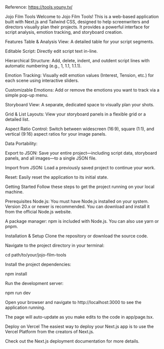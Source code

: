 Reference: https://tools.youny.tv/

Jojo Film Tools
Welcome to Jojo Film Tools! This is a web-based application built with Next.js and Tailwind CSS, designed to help screenwriters and directors visually plan their projects. It provides a powerful interface for script analysis, emotion tracking, and storyboard creation.

Features
Table & Analysis View: A detailed table for your script segments.

Editable Script: Directly edit script text in-line.

Hierarchical Structure: Add, delete, indent, and outdent script lines with automatic numbering (e.g., 1, 1.1, 1.1.1).

Emotion Tracking: Visually edit emotion values (Interest, Tension, etc.) for each scene using interactive sliders.

Customizable Emotions: Add or remove the emotions you want to track via a simple pop-up menu.

Storyboard View: A separate, dedicated space to visually plan your shots.

Grid & List Layouts: View your storyboard panels in a flexible grid or a detailed list.

Aspect Ratio Control: Switch between widescreen (16:9), square (1:1), and vertical (9:16) aspect ratios for your image panels.

Data Portability:

Export to JSON: Save your entire project—including script data, storyboard panels, and all images—to a single JSON file.

Import from JSON: Load a previously saved project to continue your work.

Reset: Easily reset the application to its initial state.

Getting Started
Follow these steps to get the project running on your local machine.

Prerequisites
Node.js: You must have Node.js installed on your system. Version 20.x or newer is recommended. You can download and install it from the official Node.js website.

A package manager: npm is included with Node.js. You can also use yarn or pnpm.

Installation & Setup
Clone the repository or download the source code.

Navigate to the project directory in your terminal:

cd path/to/your/jojo-film-tools

Install the project dependencies:

npm install

Run the development server:

npm run dev

Open your browser and navigate to http://localhost:3000 to see the application running.

The page will auto-update as you make edits to the code in app/page.tsx.

Deploy on Vercel
The easiest way to deploy your Next.js app is to use the Vercel Platform from the creators of Next.js.

Check out the Next.js deployment documentation for more details.